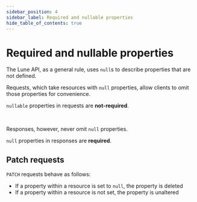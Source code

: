```yaml
---
sidebar_position: 4
sidebar_label: Required and nullable properties
hide_table_of_contents: true
---
```


# Required and nullable properties

The Lune API, as a general rule, uses `null`s to describe properties that are not defined.

Requests, which take resources with `null` properties, allow clients to omit those properties for convenience.

`nullable` properties in requests are **not-required**.

<br />

Responses, however, never omit `null` properties.

`null` properties in responses are **required**.


## Patch requests

`PATCH` requests behave as follows:

* If a property within a resource is set to `null`, the property is deleted
* If a property within a resource is not set, the property is unaltered
